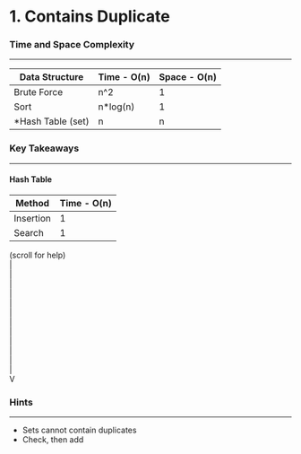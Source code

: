 # 1. Contains Duplicate

### Time and Space Complexity
---
| Data Structure | Time - O(n) | Space - O(n) |
|--- |--- | --- | 
| Brute Force | n^2 | 1 |
| Sort | n*log(n) | 1 |
| *Hash Table (set) | n | n |

### Key Takeaways
---
#### Hash Table
| Method | Time - O(n) | 
|--- |--- | 
| Insertion | 1 | 
| Search | 1 | 

(scroll for help) <br />
| <br />
|<br />
|<br />
|<br />
|<br />
|<br />
|<br />
|<br />
|<br />
|<br />
|<br />
|<br />
V
 
### Hints
---
- Sets cannot contain duplicates
- Check, then add
